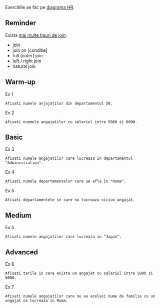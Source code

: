 Exercitiile se fac pe [diagrama HR](https://github.com/PVDoriginal/TutoriatBD2025/blob/Sapt-1/Diagrama%20HR/diagrama_HR.pdf).

## Reminder

Exista [mai multe tipuri de join](https://www.oracletutorial.com/oracle-basics/oracle-joins/): 
- join 
- join on [conditie]
- full (outer) join 
- left / right join
- natural join

## Warm-up

Ex 1
```
Afisati numele anjajatilor din departamentul 50. 
```

Ex 2
```
Afisati nuemele angajatilor cu salariul intre 5000 si 6000.
```

## Basic

Ex 3
```
Afisati numele angajatilor care lucreaza in departamentul "Administration".
```

Ex 4
```
Afisati numele departamentelor care se afla in "Roma".
```

Ex 5
```
Afisati departamentele in care nu lucreaza niciun angajat. 
```

## Medium 

Ex 5 
```
Afisati numele angajatilor care lucreaza in "Japan". 
```

## Advanced

Ex 6 
```
Afisati tarile in care exista un angajat cu salariul intre 5000 si 6000.
```

Ex 7 
```
Afisati numele angajatilor care nu au acelasi nume de familie cu un angajat ce lucreaza in Roma.
```

